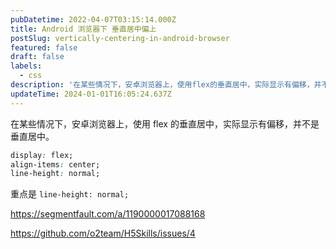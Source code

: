 ```yaml
---
pubDatetime: 2022-04-07T03:15:14.000Z
title: Android 浏览器下 垂直居中偏上
postSlug: vertically-centering-in-android-browser
featured: false
draft: false
labels:
  - css
description: '在某些情况下，安卓浏览器上，使用flex的垂直居中，实际显示有偏移，并不是垂直居中。添加line-height: normal;即可解决。'
updateTime: 2024-01-01T16:05:24.637Z
---
```


在某些情况下，安卓浏览器上，使用 flex 的垂直居中，实际显示有偏移，并不是垂直居中。

```css
display: flex;
align-items: center;
line-height: normal;
```

重点是 `line-height: normal;`

<https://segmentfault.com/a/1190000017088168>

<https://github.com/o2team/H5Skills/issues/4>
